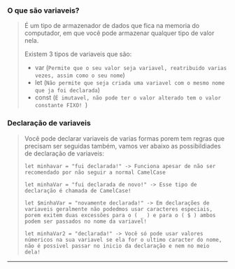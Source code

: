 ### **O que são variaveis?**

> É um tipo de armazenador de dados que fica na memoria do computador, em que você pode armazenar qualquer tipo de valor nela.
>
> Existem 3 tipos de variaveis que são:
>
> - var (`Permite que o seu valor seja variavel, reatribuido varias vezes, assim como o seu nome`)
> - let (`Não permite que seja criada uma variavel com o mesmo nome que ja foi declarada`)
> - const (`É imutavel, não pode ter o valor alterado tem o valor constante FIXO! `)

### **Declaração de variaveis**

> Você pode declarar variaveis de varias formas porem tem regras que precisam ser seguidas também, vamos ver abaixo as possibildiades de declaração de variaveis:
>
>     let minhavar = "fui declarada!" -> Funciona apesar de não ser recomendado por não seguir a normal CamelCase
>
>     let minhaVar = "fui declarada de novo!" -> Esse tipo de declaração é chamada de CamelCase!
>
>     let $minhaVar = "novamente declarada!" -> Em declarações de variaveis geralmente não podedmos usar caracteres especiais, porem exitem duas excessões para o ( _ ) e para o ( $ ) ambos podem ser passados no nome da variavel!
>
>     let minhaVar2 = "declarada!" -> Você só pode usar valores númericos na sua variavel se ela for o ultimo caracter do nome, não é possivel passar no inicio da declaração e nem no meio dela!
---
